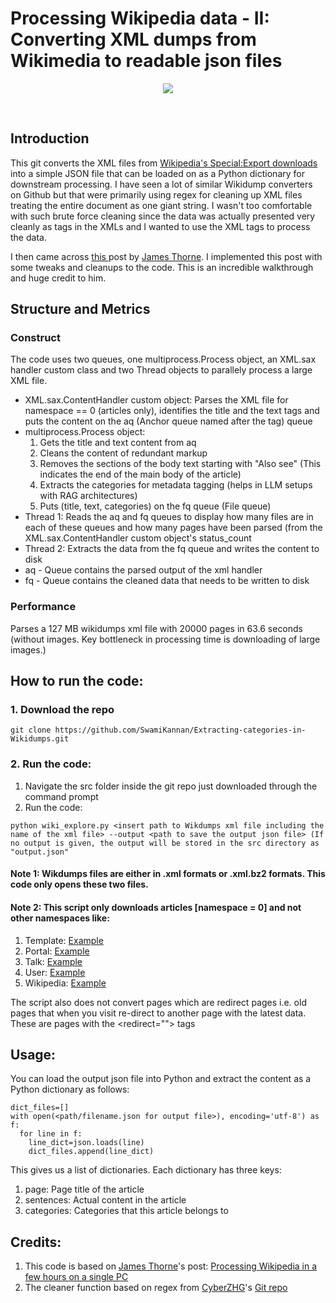 # Processing Wikipedia data - II: Converting XML dumps from Wikimedia to readable json files

<p align='center'>
<img src="https://github.com/SwamiKannan/Extracting-categories-in-Wikidumps/blob/main/images/objective.png">
</p>
<br>

## Introduction
This git converts the XML files from <a href="https://en.wikipedia.org/wiki/Special:Export">Wikipedia's Special:Export downloads </a>into a simple JSON file that can be loaded on as a Python dictionary for downstream processing. I have seen a lot of similar Wikidump converters on Github but that were primarily using regex for cleaning up XML files treating the entire document as one giant string. I wasn't too comfortable with such brute force cleaning since the data was actually presented very cleanly as tags in the XMLs and I wanted to use the XML tags to process the data. 

I then came across <a href="https://jamesthorne.com/blog/processing-wikipedia-in-a-couple-of-hours/">this </a> post by <a href="https://jamesthorne.com/">James Thorne</a>. I implemented this post with some tweaks and cleanups to the code. This is an incredible walkthrough and huge credit to him.

## Structure and Metrics
### Construct
The code uses two queues, one multiprocess.Process object, an XML.sax handler custom class and two Thread objects to parallely process a large XML file. 
<ul>
<li>XML.sax.ContentHandler custom object: Parses the XML file for namespace == 0 (articles only), identifies the title and the text tags and puts the content on the aq (Anchor queue named after the <a> tag) queue</li>
<li>multiprocess.Process object: 
  <ol>
  <li>Gets the title and text content from aq </li>
  <li>Cleans the content of redundant markup </li>
  <li>Removes the sections of the body text starting with "Also see" (This indicates the end of the main body of the article)</li>
  <li>Extracts the categories for metadata tagging (helps in LLM setups with RAG architectures)</li>
  <li>Puts (title, text, categories) on the fq queue (File queue) </li>
  </ol>
</li>
<li> Thread 1: Reads the aq and fq queues to display how many files are in each of these queues and how many pages have been parsed (from the XML.sax.ContentHandler custom object's status_count</li>
<li> Thread 2: Extracts the data from the fq queue and writes the content to disk </li>
<li> aq - Queue contains the parsed output of the xml handler</li>
<li> fq - Queue contains the cleaned data that needs to be written to disk</li>
</ul>
  
### Performance
Parses a 127 MB wikidumps xml file with 20000 pages in 63.6 seconds (without images. Key bottleneck in processing time is downloading of large images.)

## How to run the code:
### 1. Download the repo
```
git clone https://github.com/SwamiKannan/Extracting-categories-in-Wikidumps.git
```
### 2. Run the code:
1. Navigate the src folder inside the git repo just downloaded through the command prompt
2. Run the code:
```
python wiki_explore.py <insert path to Wikdumps xml file including the name of the xml file> --output <path to save the output json file> (If no output is given, the output will be stored in the src directory as "output.json"
```
#### Note 1: Wikdumps files are either in .xml formats or .xml.bz2 formats. This code only opens these two files.
#### Note 2: This script only downloads articles [namespace = 0] and not other namespaces like:
<ol>
  <li>Template: <a href="https://en.wikipedia.org/wiki/Template:Soviet_Naval_reactor">Example</a></li>
  <li>Portal: <a href="https://en.wikipedia.org/wiki/Portal:Biography">Example</a></li>
  <li>Talk: <a href="https://en.wikipedia.org/wiki/Wikipedia_talk:About">Example</a></li>
  <li>User: <a href="https://en.wikipedia.org/wiki/User:Groggler/sandbox">Example</a></li>
  <li>Wikipedia: <a href="https://en.wikipedia.org/wiki/Wikipedia:Meetup/San_Francisco/SPIE_2020">Example</a></li>
</ol>

The script also does not convert pages which are redirect pages i.e. old pages that when you visit re-direct to another page with the latest data. These are pages with the <redirect=""> tags

## Usage:
You can load the output json file into Python and extract the content as a Python dictionary as follows:
```
dict_files=[]
with open(<path/filename.json for output file>), encoding='utf-8') as f:
  for line in f:
    line_dict=json.loads(line)
    dict_files.append(line_dict)
```

This gives us a list of dictionaries. Each dictionary has three keys: 
1. page: Page title of the article
2. sentences: Actual content in the article
3. categories: Categories that this article belongs to


## Credits:
1. This code is based on <a href="https://jamesthorne.com/">James Thorne</a>'s post: <a href="https://jamesthorne.com/blog/processing-wikipedia-in-a-couple-of-hours/"> Processing Wikipedia in a few hours on a single PC </a>
2. The cleaner function based on regex from <a href="https://github.com/CyberZHG"> CyberZHG</a>'s <a href="https://github.com/CyberZHG/wiki-dump-reader/blob/master/wiki_dump_reader/cleaner.py">Git repo</a>
